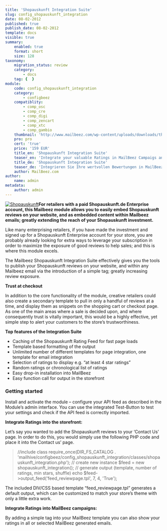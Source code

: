 ```yaml
---
title: 'Shopauskunft Integration Suite'
slug: config_shopauskunft_integration
date: 08-02-2012
published: true
publish_date: 08-02-2012
template: docs
visible: true
summary:
    enabled: true
    format: short
    size: 128
taxonomy:
    migration_status: review
    category:
        - docs
    tag: {  }
module:
    code: config_shopauskunft_integration
    category:
        - configbeez
    compatiblity:
        - comp_osc
        - comp_cre
        - comp_digi
        - comp_zencart
        - comp_xtc
        - comp_gambio
    thumbnail: 'http://www.mailbeez.com/wp-content/uploads/downloads/thumbnails/2012/02/icon_64.png'
    pro: pro
    cert: 'true'
    price: '159 EUR'
    title_en: 'Shopauskunft Integration Suite'
    teaser_en: 'Integrate your valuable Ratings in MailBeez Campaigs and your Storefront (SEO)'
    title_de: 'Shopauskunft Integration Suite'
    teaser_de: 'Integrieren Sie Ihre wertvollen Bewertungen in MailBeez Kampagnen und den Shop (SEO)'
    author: MailBeez.com
author:
    name: admin
metadata:
    author: admin
---
```


[![](http://www.shopauskunft.de/res/sa_siegel_rand_180x_20b_586.jpg "Shopauskunft")](http://www.shopauskunft.de)**For retailers with a paid Shopauskunft.de Enterprise account, this Mailbeez module allows you to easily embed Shopauskunft reviews on your website, and as embedded content within Mailbeez emails; greatly extending the reach of your Shopauskunft investment.**

Like many enterprising retailers, if you have made the investment and signed up for a Shopauskunft Enterprise account for your store, you are probably already looking for extra ways to leverage your subscription in order to maximize the exposure of good reviews to help sales; and this is where this module excels.

The Mailbeez Shopauskunft Integration Suite effectively gives you the tools to publish your Shopauskunft reviews on your website, and within any Mailbeez email via the introduction of a simple tag; greatly increasing review exposure.

**Trust at checkout**

In addition to the core functionality of the module, creative retailers could also create a secondary template to pull in only a handful of reviews at a time, and display them as snippets on the shopping cart or checkout page. As one of the main areas where a sale is decided upon, and where consequently trust is vitally important, this would be a highly effective, yet simple step to alert your customers to the store’s trustworthiness.

**Top features of the Integration Suite**

- Caching of the Shopauskunft Rating Feed for fast page loads
- Template based formatting of the output
- Unlimited number of different templates for page integration, one template for email integration
- Selection of ratings to display e.g. “at least 4 star ratings”
- Random ratings or chronological list of ratings
- Easy drop-in installation into MailBeez
- Easy function call for output in the storefront

### Getting started

Install and activate the module – configure your API feed as described in the Module’s admin interface. You can use the integrated Test-Button to test your settings and check if the API feed is correctly imported.

**Integrate Ratings into the storefront:**

Let’s say you wanted to add the Shopauskunft reviews to your ‘Contact Us’ page. In order to do this, you would simply use the following PHP code and place it into the Contact us’ page.

> //include class
>     require_once(DIR_FS_CATALOG . 'mailhive/configbeez/config_shopauskunft_integration/classes/shopauskunft_integration.php');
>     // create new instance
>     $feed = new shopauskunft_integration();
>     // generate output (template, number of ratings, min stars, shuffle)
>     echo $feed->output_feed('feed_reviewpage.tpl', 7, 4, 'True');

The included DIV/CSS based template “feed\_reviewpage.tpl” generates a default output, which can be customized to match your store’s theme with only a little extra work.

**Integrate Ratings into MailBeez campaigns:**

By adding a simple tag into your MailBeez template you can also show your ratings in all or selected MailBeez generated emails.
